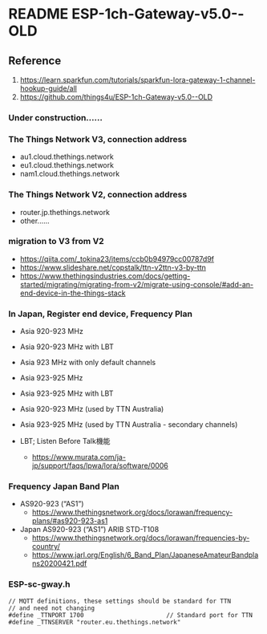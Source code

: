 # README ESP-1ch-Gateway-v5.0--OLD

## Reference
1. https://learn.sparkfun.com/tutorials/sparkfun-lora-gateway-1-channel-hookup-guide/all
2. https://github.com/things4u/ESP-1ch-Gateway-v5.0--OLD



### Under construction......



### The Things Network V3, connection address
- au1.cloud.thethings.network
- eu1.cloud.thethings.network
- nam1.cloud.thethings.network

### The Things Network V2, connection address
- router.jp.thethings.network
- other......

### migration to V3 from V2
- https://qiita.com/_tokina23/items/ccb0b94979cc00787d9f
- https://www.slideshare.net/copstalk/ttn-v2ttn-v3-by-ttn
- https://www.thethingsindustries.com/docs/getting-started/migrating/migrating-from-v2/migrate-using-console/#add-an-end-device-in-the-things-stack

### In Japan, Register end device, Frequency Plan
- Asia 920-923 MHz
- Asia 920-923 MHz with LBT
- Asia 923 MHz with only default channels
- Asia 923-925 MHz
- Asia 923-925 MHz with LBT
- Asia 920-923 MHz (used by TTN Australia)
- Asia 923-925 MHz (used by TTN Australia - secondary channels)

- LBT; Listen Before Talk機能
    - https://www.murata.com/ja-jp/support/faqs/lpwa/lora/software/0006

### Frequency Japan Band Plan
- AS920-923 (“AS1”)
    - https://www.thethingsnetwork.org/docs/lorawan/frequency-plans/#as920-923-as1
- Japan 	AS920-923 (“AS1”) 	ARIB STD-T108
    - https://www.thethingsnetwork.org/docs/lorawan/frequencies-by-country/
    - https://www.jarl.org/English/6_Band_Plan/JapaneseAmateurBandplans20200421.pdf



### ESP-sc-gway.h
```
// MQTT definitions, these settings should be standard for TTN
// and need not changing
#define _TTNPORT 1700						// Standard port for TTN
#define _TTNSERVER "router.eu.thethings.network"
```
